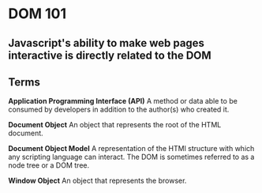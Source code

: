 # DOM 101
## Javascript's ability to make web pages interactive is directly related to the DOM

## Terms

**Application Programming Interface (API)**
A method or data able to be consumed by developers in addition to the author(s) who created it.

**Document Object**
An object that represents the root of the HTML document.

**Document Object Model**
A representation of the HTMl structure with which any scripting language can interact. The DOM is sometimes referred to as a node tree or a DOM tree.

**Window Object**
An object that represents the browser.